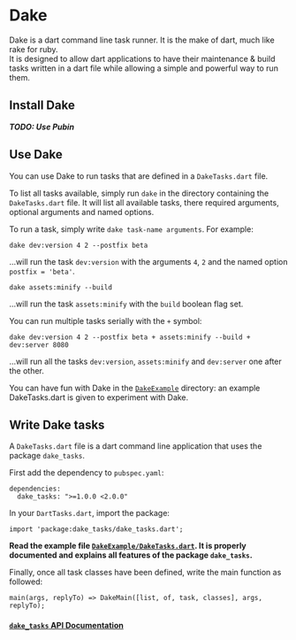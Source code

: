 
# Dake

Dake is a dart command line task runner. It is the make of dart, much like rake for ruby.  
It is designed to allow dart applications to have their maintenance & build tasks written in a dart file while allowing a simple and powerful way to run them.


## Install Dake

___TODO: Use Pubin___


## Use Dake

You can use Dake to run tasks that are defined in a `DakeTasks.dart` file.

To list all tasks available, simply run `dake` in the directory containing the `DakeTasks.dart` file. It will list all available tasks, there required arguments, optional arguments and named options.

To run a task, simply write `dake task-name arguments`. For example:

    dake dev:version 4 2 --postfix beta
    
...will run the task `dev:version` with the arguments `4`, `2` and the named option `postfix = 'beta'`.

    dake assets:minify --build

...will run the task `assets:minify` with the `build` boolean flag set.

You can run multiple tasks serially with the `+` symbol:

    dake dev:version 4 2 --postfix beta + assets:minify --build + dev:server 8080
    
...will run all the tasks `dev:version`, `assets:minify` and `dev:server` one after the other.

You can have fun with Dake in the [`DakeExample`](https://github.com/SalomonBrys/Dart-dake/tree/master/DakeExample) directory: an example DakeTasks.dart is given to experiment with Dake.


## Write Dake tasks

A `DakeTasks.dart` file is a dart command line application that uses the package `dake_tasks`.

First add the dependency to `pubspec.yaml`:

    dependencies:
      dake_tasks: ">=1.0.0 <2.0.0"

In your `DartTasks.dart`, import the package:
    
    import 'package:dake_tasks/dake_tasks.dart';

**Read the example file [`DakeExample/DakeTasks.dart`](https://github.com/SalomonBrys/Dart-dake/blob/master/DakeExample/DakeTasks.dart). It is properly documented and explains all features of the package `dake_tasks`.**

Finally, once all task classes have been defined, write the main function as followed:

    main(args, replyTo) => DakeMain([list, of, task, classes], args, replyTo);

#### [`dake_tasks` API Documentation](http://salomonbrys.github.io/Dart-dake/dartdoc/index.html#dake_tasks/dake_tasks)
